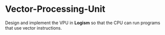 # Vector-Processing-Unit
Design and implement the VPU in **Logism** so that the CPU can run programs that use vector instructions.
